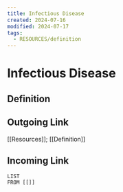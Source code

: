 ```yaml
---
title: Infectious Disease
created: 2024-07-16
modified: 2024-07-17
tags:
  - RESOURCES/definition
---
```

# Infectious Disease
## Definition

## Outgoing Link
[[Resources]]; [[Definition]]
## Incoming Link
```dataview
LIST
FROM [[]]
```
